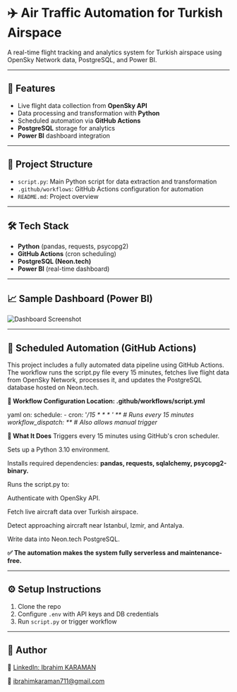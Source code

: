 # ✈️ Air Traffic Automation for Turkish Airspace

A real-time flight tracking and analytics system for Turkish airspace using OpenSky Network data, PostgreSQL, and Power BI.

---

## 🚀 Features
- Live flight data collection from **OpenSky API**
- Data processing and transformation with **Python**
- Scheduled automation via **GitHub Actions**
- **PostgreSQL** storage for analytics
- **Power BI** dashboard integration

---

## 📂 Project Structure
- `script.py`: Main Python script for data extraction and transformation
- `.github/workflows`: GitHub Actions configuration for automation
- `README.md`: Project overview

---

## 🛠️ Tech Stack
- **Python** (pandas, requests, psycopg2)
- **GitHub Actions** (cron scheduling)
- **PostgreSQL (Neon.tech)**
- **Power BI** (real-time dashboard)

---

## 📈 Sample Dashboard (Power BI)
![Dashboard Screenshot](https://github.com/ikara35/air_trafic_automation/blob/main/dashboard_screenshot.png)

---

## 📅 Scheduled Automation (GitHub Actions)
This project includes a fully automated data pipeline using GitHub Actions. The workflow runs the script.py file every 15 minutes, fetches live flight data from OpenSky Network, processes it, and updates the PostgreSQL database hosted on Neon.tech.

**🔄 Workflow Configuration
Location: .github/workflows/script.yml**

yaml
on:
  schedule:
    - cron: '*/15 * * * *'  ** # Runs every 15 minutes*
  workflow_dispatch:        ** # Also allows manual trigger*

**🔧 What It Does**
Triggers every 15 minutes using GitHub's cron scheduler.

Sets up a Python 3.10 environment.

Installs required dependencies: **pandas, requests, sqlalchemy, psycopg2-binary.**

Runs the script.py to:

Authenticate with OpenSky API.

Fetch live aircraft data over Turkish airspace.

Detect approaching aircraft near Istanbul, Izmir, and Antalya.

Write data into Neon.tech PostgreSQL.

**✅ The automation makes the system fully serverless and maintenance-free.**

---

## ⚙️ Setup Instructions
1. Clone the repo
2. Configure `.env` with API keys and DB credentials
3. Run `script.py` or trigger workflow

---

## 👤 Author
📎 [LinkedIn: Ibrahim KARAMAN](https://www.linkedin.com/in/ibrahim-karaman-data-analyst/)

📧 ibrahimkaraman711@gmail.com


